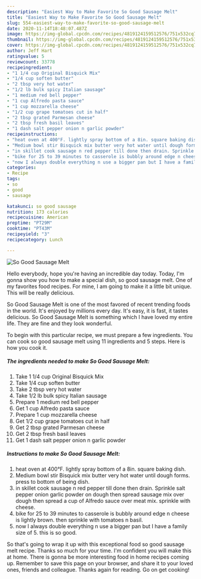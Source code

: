 ```yaml
---
description: "Easiest Way to Make Favorite So Good Sausage Melt"
title: "Easiest Way to Make Favorite So Good Sausage Melt"
slug: 554-easiest-way-to-make-favorite-so-good-sausage-melt
date: 2020-11-14T18:48:07.487Z
image: https://img-global.cpcdn.com/recipes/4819124159512576/751x532cq70/so-good-sausage-melt-recipe-main-photo.jpg
thumbnail: https://img-global.cpcdn.com/recipes/4819124159512576/751x532cq70/so-good-sausage-melt-recipe-main-photo.jpg
cover: https://img-global.cpcdn.com/recipes/4819124159512576/751x532cq70/so-good-sausage-melt-recipe-main-photo.jpg
author: Jeff Hart
ratingvalue: 5
reviewcount: 33778
recipeingredient:
- "1 1/4 cup Original Bisquick Mix"
- "1/4 cup soften butter"
- "2 tbsp very hot water"
- "1/2 lb bulk spicy Italian sausage"
- "1 medium red bell pepper"
- "1 cup Alfredo pasta sauce"
- "1 cup mozzarella cheese"
- "1/2 cup grape tomatoes cut in half"
- "2 tbsp grated Parmesan cheese"
- "2 tbsp fresh basil leaves"
- "1 dash salt pepper onion n garlic powder"
recipeinstructions:
- "heat oven at 400°F. lightly spray bottom of a 8in. square baking dish."
- "Medium bowl stir Bisquick mix butter very hot water until dough forms. press to bottom of being dish."
- "in skillet cook sausage n red pepper till done then drain. Sprinkle salt pepper onion garlic powder on dough then spread sausage mix over dough then spread a cup of Alfredo sauce over meat mix. sprinkle with cheese."
- "bike for 25 to 39 minutes to casserole is bubbly around edge n cheese is lightly brown. then sprinkle with tomatoes n basil."
- "now I always double everything n use a bigger pan but I have a family size of 5. this is so good."
categories:
- Recipe
tags:
- so
- good
- sausage

katakunci: so good sausage 
nutrition: 173 calories
recipecuisine: American
preptime: "PT29M"
cooktime: "PT43M"
recipeyield: "3"
recipecategory: Lunch

---
```



![So Good Sausage Melt](https://img-global.cpcdn.com/recipes/4819124159512576/751x532cq70/so-good-sausage-melt-recipe-main-photo.jpg)

Hello everybody, hope you're having an incredible day today. Today, I'm gonna show you how to make a special dish, so good sausage melt. One of my favorites food recipes. For mine, I am going to make it a little bit unique. This will be really delicious.



So Good Sausage Melt is one of the most favored of recent trending foods in the world. It's enjoyed by millions every day. It's easy, it is fast, it tastes delicious. So Good Sausage Melt is something which I have loved my entire life. They are fine and they look wonderful.


To begin with this particular recipe, we must prepare a few ingredients. You can cook so good sausage melt using 11 ingredients and 5 steps. Here is how you cook it.

<!--inarticleads1-->

##### The ingredients needed to make So Good Sausage Melt:

1. Take 1 1/4 cup Original Bisquick Mix
1. Take 1/4 cup soften butter
1. Take 2 tbsp very hot water
1. Take 1/2 lb bulk spicy Italian sausage
1. Prepare 1 medium red bell pepper
1. Get 1 cup Alfredo pasta sauce
1. Prepare 1 cup mozzarella cheese
1. Get 1/2 cup grape tomatoes cut in half
1. Get 2 tbsp grated Parmesan cheese
1. Get 2 tbsp fresh basil leaves
1. Get 1 dash salt pepper onion n garlic powder




<!--inarticleads2-->

##### Instructions to make So Good Sausage Melt:

1. heat oven at 400°F. lightly spray bottom of a 8in. square baking dish.
1. Medium bowl stir Bisquick mix butter very hot water until dough forms. press to bottom of being dish.
1. in skillet cook sausage n red pepper till done then drain. Sprinkle salt pepper onion garlic powder on dough then spread sausage mix over dough then spread a cup of Alfredo sauce over meat mix. sprinkle with cheese.
1. bike for 25 to 39 minutes to casserole is bubbly around edge n cheese is lightly brown. then sprinkle with tomatoes n basil.
1. now I always double everything n use a bigger pan but I have a family size of 5. this is so good.




So that's going to wrap it up with this exceptional food so good sausage melt recipe. Thanks so much for your time. I'm confident you will make this at home. There is gonna be more interesting food in home recipes coming up. Remember to save this page on your browser, and share it to your loved ones, friends and colleague. Thanks again for reading. Go on get cooking!
